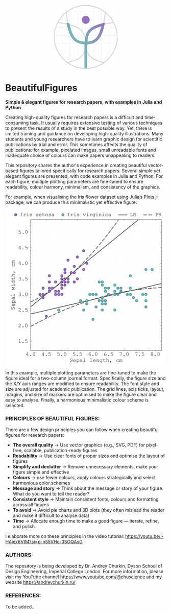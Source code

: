 <p align="center">
  <img src="beautiful_figures_logo_v1.svg" alt="Beautiful Figures Logo" height="200">
</p>

# BeautifulFigures
**Simple &amp; elegant figures for research papers, with examples in Julia and Python**

Creating high-quality figures for research papers is a difficult and time-consuming task. It usually requires extensive testing of various techniques to present the results of a study in the best possible way. Yet, there is limited training and guidance on developing high-quality illustrations. Many students and young researchers have to learn graphic design for scientific publications by trial and error. This sometimes affects the quality of publications: for example, pixelated images, small unreadable fonts and inadequate choice of colours can make papers unappealing to readers.

This repository shares the author's experience in creating beautiful vector-based figures tailored specifically for research papers. Several simple yet elegant figures are presented, with code examples in Julia and Python. For each figure, multiple plotting parameters are fine-tuned to ensure readability, colour harmony, minimalism, and consistency of the graphics.

For example, when visualising the Iris flower dataset using Julia’s Plots.jl package, we can produce this minimalistic yet effective figure:
<p align="center">
  <img src="beautiful_figure_example_final.png" alt="Beautiful Figure Example" width="600">
</p>
In this example, multiple plotting parameters are fine-tuned to make the figure ideal for a two-column journal format. Specifically, the figure size and the X/Y axis ranges are modified to ensure readability. The font style and size are adjusted for academic publication. The grid lines, axis ticks, layout, margins, and size of markers are optimised to make the figure clear and easy to analyse. Finally, a harmonious minimalistic colour scheme is selected.

### PRINCIPLES OF BEAUTIFUL FIGURES:
There are a few design principles you can follow when creating beautiful figures for research papers:
- **The overall quality** → Use vector graphics (e.g., SVG, PDF) for pixel-free, scalable, publication-ready figures  
- **Readability** → Use clear fonts of proper sizes and optimise the layout of figures
- **Simplify and declutter** → Remove unnecessary elements, make your figure simple and effective
- **Colours** → use fewer colours, apply colours strategically and select harmonious color schemes
- **Message and story** → Think about the message or story of your figure. What do you want to tell the reader? 
- **Consistent style** → Maintain consistent fonts, colours and formatting across all figures  
- **To avoid** → Avoid pie charts and 3D plots (they often mislead the reader and make it difficult to analyse data)
- **Time** → Allocate enough time to make a good figure — iterate, refine, and polish
  
I elaborate more on these principles in the video tutorial: https://youtu.be/i-HAjex6VtM?si=p-n55VHc-3SOQAsG

### AUTHORS:
The repository is being developed by Dr. Andrey Churkin, Dyson School of Design Engineering, Imperial College London.
For more information, please visit my YouTube channel https://www.youtube.com/@chuscience and my website https://andreychurkin.ru/

### REFERENCES:
To be added...
